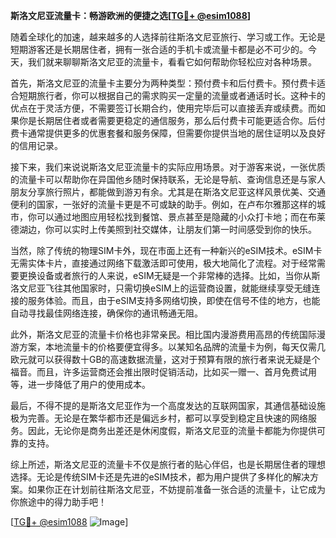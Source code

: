 **斯洛文尼亚流量卡：畅游欧洲的便捷之选[[TG💪+ @esim1088](https://t.me/s/esim1088)]**

随着全球化的加速，越来越多的人选择前往斯洛文尼亚旅行、学习或工作。无论是短期游客还是长期居住者，拥有一张合适的手机卡或流量卡都是必不可少的。今天，我们就来聊聊斯洛文尼亚的流量卡，看看它如何帮助你轻松应对各种场景。

首先，斯洛文尼亚的流量卡主要分为两种类型：预付费卡和后付费卡。预付费卡适合短期旅行者，你可以根据自己的需求购买一定量的流量或者通话时长。这种卡的优点在于灵活方便，不需要签订长期合约，使用完毕后可以直接丢弃或续费。而如果你是长期居住者或者需要更稳定的通信服务，那么后付费卡可能更适合你。后付费卡通常提供更多的优惠套餐和服务保障，但需要你提供当地的居住证明以及良好的信用记录。

接下来，我们来说说斯洛文尼亚流量卡的实际应用场景。对于游客来说，一张优质的流量卡可以帮助你在异国他乡随时保持联系，无论是导航、查询信息还是与家人朋友分享旅行照片，都能做到游刃有余。尤其是在斯洛文尼亚这样风景优美、交通便利的国家，一张好的流量卡更是不可或缺的助手。例如，在卢布尔雅那这样的城市，你可以通过地图应用轻松找到餐馆、景点甚至是隐藏的小众打卡地；而在布莱德湖边，你可以实时上传美照到社交媒体，让朋友们第一时间感受到你的快乐。

当然，除了传统的物理SIM卡外，现在市面上还有一种新兴的eSIM技术。eSIM卡无需实体卡片，直接通过网络下载激活即可使用，极大地简化了流程。对于经常需要更换设备或者旅行的人来说，eSIM无疑是一个非常棒的选择。比如，当你从斯洛文尼亚飞往其他国家时，只需切换eSIM上的运营商设置，就能继续享受无缝连接的服务体验。而且，由于eSIM支持多网络切换，即使在信号不佳的地方，也能自动寻找最佳网络连接，确保你的通讯畅通无阻。

此外，斯洛文尼亚的流量卡价格也非常亲民。相比国内漫游费用高昂的传统国际漫游方案，本地流量卡的价格要便宜得多。以某知名品牌的流量卡为例，每天仅需几欧元就可以获得数十GB的高速数据流量，这对于预算有限的旅行者来说无疑是个福音。而且，许多运营商还会推出限时促销活动，比如买一赠一、首月免费试用等，进一步降低了用户的使用成本。

最后，不得不提的是斯洛文尼亚作为一个高度发达的互联网国家，其通信基础设施极为完善。无论是在繁华都市还是偏远乡村，都可以享受到稳定且快速的网络服务。因此，无论你是商务出差还是休闲度假，斯洛文尼亚的流量卡都能为你提供可靠的支持。

综上所述，斯洛文尼亚的流量卡不仅是旅行者的贴心伴侣，也是长期居住者的理想选择。无论是传统SIM卡还是先进的eSIM技术，都为用户提供了多样化的解决方案。如果你正在计划前往斯洛文尼亚，不妨提前准备一张合适的流量卡，让它成为你旅途中的得力助手吧！

[[TG💪+ @esim1088](https://t.me/s/esim1088) ![Image](https://i.postimg.cc/4NQfJmqS/Snipaste-2025-05-13-00-14-12.png)]